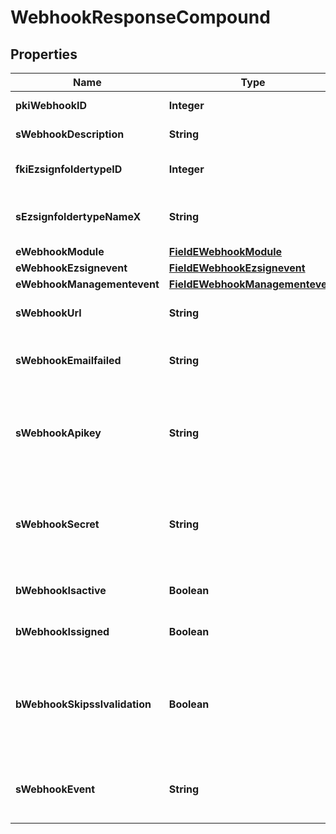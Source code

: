 

# WebhookResponseCompound

## Properties

Name | Type | Description | Notes
------------ | ------------- | ------------- | -------------
**pkiWebhookID** | **Integer** | The unique ID of the Webhook | 
**sWebhookDescription** | **String** | The description of the Webhook | 
**fkiEzsignfoldertypeID** | **Integer** | The unique ID of the Ezsignfoldertype. |  [optional]
**sEzsignfoldertypeNameX** | **String** | The name of the Ezsignfoldertype in the language of the requester |  [optional]
**eWebhookModule** | [**FieldEWebhookModule**](FieldEWebhookModule.md) |  | 
**eWebhookEzsignevent** | [**FieldEWebhookEzsignevent**](FieldEWebhookEzsignevent.md) |  |  [optional]
**eWebhookManagementevent** | [**FieldEWebhookManagementevent**](FieldEWebhookManagementevent.md) |  |  [optional]
**sWebhookUrl** | **String** | The URL of the Webhook callback | 
**sWebhookEmailfailed** | **String** | The email that will receive the Webhook in case all attempts fail | 
**sWebhookApikey** | **String** | The Apikey for the Webhook.  This will be hidden if we are not creating or regenerating the Apikey. |  [optional]
**sWebhookSecret** | **String** | The Secret for the Webhook.  This will be hidden if we are not creating or regenerating the Apikey. |  [optional]
**bWebhookIsactive** | **Boolean** | Whether the Webhook is active or not | 
**bWebhookIssigned** | **Boolean** | Whether the requests will be signed or not | 
**bWebhookSkipsslvalidation** | **Boolean** | Wheter the server&#39;s SSL certificate should be validated or not. Not recommended to skip for production use | 
**sWebhookEvent** | **String** | The concatenated string to describe the Webhook event |  [optional]




